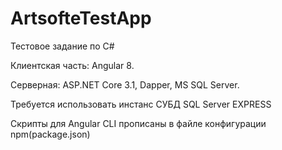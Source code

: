 # ArtsofteTestApp

Тестовое задание по С#

Клиентская часть: Angular 8. 

Серверная: ASP.NET Core 3.1, Dapper, MS SQL Server.

Требуется использовать инстанс СУБД SQL Server EXPRESS

Скрипты для Angular CLI прописаны в файле конфигурации npm(package.json)
